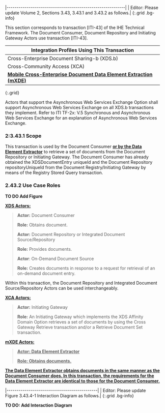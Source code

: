 
|------------------------------------------------------------|
| Editor: Please update Volume 2, Sections 3.43, 3.43.1 and 3.43.2 as follows.|
{:.grid .bg-info}

This section corresponds to transaction \[ITI-43\] of the IHE Technical
Framework. The Document Consumer, Document Repository and Initiating
Gateway Actors use transaction \[ITI-43\].

| Integration Profiles Using This Transaction                                |
|----------------------------------------------------------------------------|
| Cross-Enterprise Document Sharing-b (XDS.b)                                |
| Cross-Community Access (XCA)                                               |
| **<u>Mobile Cross-Enterprise Document Data Element Extraction (mXDE)</u>** |
{:.grid}

Actors that support the Asynchronous Web Services Exchange Option shall
support Asynchronous Web Services Exchange on all XDS.b transactions
they implement. Refer to ITI TF-2x: V.5 Synchronous and Asynchronous Web
Services Exchange for an explanation of Asynchronous Web Services
Exchange.

### 2:3.43.1 Scope

This transaction is used by the Document Consumer **<u>or by the Data Element Extractor</u>** to retrieve a set of documents from the Document
Repository or Initiating Gateway. The Document Consumer has already
obtained the XDSDocumentEntry uniqueId and the Document Repository
repositoryUniqueId from the Document Registry/Initiating Gateway by
means of the Registry Stored Query transaction.

### 2.43.2 Use Case Roles

**TO DO Add Figure**

**<u>XDS Actors:</u>**

> **Actor:** Document Consumer
>
> **Role:** Obtains document.
>
> **Actor:** Document Repository or Integrated Document
> Source/Repository
>
> **Role:** Provides documents.
>
> **Actor**: On-Demand Document Source
>
> **Role:** Creates documents in response to a request for retrieval of
> an on-demand document entry.

Within this transaction, the Document Repository and Integrated Document
Source/Repository Actors can be used interchangeably.

**<u>XCA Actors:</u>**

> **Actor:** Initiating Gateway
>
> **Role:** An Initiating Gateway which implements the XDS Affinity
> Domain Option retrieves a set of documents by using the Cross Gateway
> Retrieve transaction and/or a Retrieve Document Set transaction.

**<u>mXDE Actors:</u>**

> **<u>Actor: Data Element Extractor</u>**
>
> **<u>Role: Obtains documents.</u>**

**<u>The Data Element Extractor obtains documents in the same manner as
the Document Consumer does. In this transaction, the requirements for
the Data Element Extractor are identical to those for the Document
Consumer.</u>**

|----------------------------------------------|
| Editor: Please update Figure 3.43.4-1 Interaction Diagram as follows.|
{:.grid .bg-info}

**TO DO: Add Interaction Diagram**